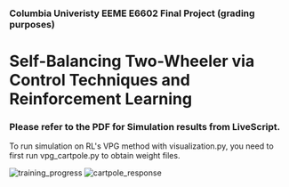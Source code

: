 ### Columbia Univeristy EEME E6602 Final Project (grading purposes)
# Self-Balancing Two-Wheeler via Control Techniques and Reinforcement Learning
### Please refer to the PDF for Simulation results from LiveScript.
To run simulation on RL's VPG method with visualization.py, you need to first run vpg_cartpole.py to obtain weight files.

![training_progress](https://github.com/user-attachments/assets/ccb6e2cb-61c5-48e3-b094-6f7639a4b9b4)
![cartpole_response](https://github.com/user-attachments/assets/10d4d556-887b-4982-a02a-6573e44133fc)
